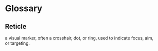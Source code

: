 # Glossary

## Reticle
a visual marker, often a crosshair, dot, or ring, used to indicate focus, aim, or targeting.